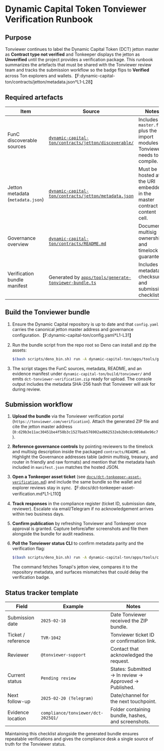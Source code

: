 # Dynamic Capital Token Tonviewer Verification Runbook

## Purpose

Tonviewer continues to label the Dynamic Capital Token (DCT) jetton master as
**Contract type not verified** and Tonkeeper displays the jetton as
**Unverified** until the project provides a verification package. This runbook
summarizes the artefacts that must be shared with the Tonviewer review team and
tracks the submission workflow so the badge flips to **Verified** across Ton
explorers and
wallets.【F:dynamic-capital-ton/contracts/jetton/metadata.json†L1-L28】

## Required artefacts

| Item                              | Source                                                                                                                      | Notes                                                                    |
| --------------------------------- | --------------------------------------------------------------------------------------------------------------------------- | ------------------------------------------------------------------------ |
| FunC discoverable sources         | [`dynamic-capital-ton/contracts/jetton/discoverable/`](../../dynamic-capital-ton/contracts/jetton/discoverable/)            | Includes `master.fc` plus the import modules Tonviewer needs to compile. |
| Jetton metadata (`metadata.json`) | [`dynamic-capital-ton/contracts/jetton/metadata.json`](../../dynamic-capital-ton/contracts/jetton/metadata.json)            | Must be hosted at the URI embedded in the master contract content cell.  |
| Governance overview               | [`dynamic-capital-ton/contracts/README.md`](../../dynamic-capital-ton/contracts/README.md)                                  | Documents multisig ownership and timelock guarantees.                    |
| Verification bundle manifest      | Generated by [`apps/tools/generate-tonviewer-bundle.ts`](../../dynamic-capital-ton/apps/tools/generate-tonviewer-bundle.ts) | Includes metadata checksum and submission checklist.                     |

## Build the Tonviewer bundle

1. Ensure the Dynamic Capital repository is up to date and that `config.yaml`
   carries the canonical jetton master address and governance
   configuration.【F:dynamic-capital-ton/config.yaml†L1-L31】
2. Run the bundle script from the repo root so Deno can install and zip the
   assets:

   ```bash
   $(bash scripts/deno_bin.sh) run -A dynamic-capital-ton/apps/tools/generate-tonviewer-bundle.ts
   ```

3. The script stages the FunC sources, metadata, README, and an evidence
   manifest under `dynamic-capital-ton/build/tonviewer/` and emits
   `dct-tonviewer-verification.zip` ready for upload. The console output
   includes the metadata SHA-256 hash that Tonviewer will ask for during review.

## Submission workflow

1. **Upload the bundle** via the Tonviewer verification portal
   (`https://tonviewer.com/verification`). Attach the generated ZIP file and
   cite the jetton master address
   (`0:d29b3e11ac30451be4f58b3c1527bab576902ad662532eb2b0c8c6098a0e96c7`).
2. **Reference governance controls** by pointing reviewers to the timelock and
   multisig description inside the packaged `contracts/README.md`. Highlight the
   Governance addresses table (admin multisig, treasury, and router in friendly
   and raw formats) and mention that the metadata hash included in
   `manifest.json` matches the hosted JSON.
3. **Open a Tonkeeper asset ticket** (see
   [`docs/dct-tonkeeper-asset-verification.md`](../dct-tonkeeper-asset-verification.md))
   and include the same bundle so the wallet and explorer reviews stay in
   sync.【F:docs/dct-tonkeeper-asset-verification.md†L1-L110】
4. **Track responses** in the compliance register (ticket ID, submission date,
   reviewer). Escalate via email/Telegram if no acknowledgement arrives within
   two business days.
5. **Confirm publication** by refreshing Tonviewer and Tonkeeper once approval
   is granted. Capture before/after screenshots and file them alongside the
   bundle for audit readiness.
6. **Poll the Tonviewer status CLI** to confirm metadata parity and the
   verification flag:

   ```bash
   $(bash scripts/deno_bin.sh) run -A dynamic-capital-ton/apps/tools/check-tonviewer-status.ts
   ```

   The command fetches Tonapi's jetton view, compares it to the repository
   metadata, and surfaces mismatches that could delay the verification badge.

## Status tracker template

| Field              | Example                            | Notes                                                 |
| ------------------ | ---------------------------------- | ----------------------------------------------------- |
| Submission date    | `2025-02-18`                       | Date Tonviewer received the ZIP bundle.               |
| Ticket / reference | `TVR-1042`                         | Tonviewer ticket ID or confirmation link.             |
| Reviewer           | `@tonviewer-support`               | Contact that acknowledged the request.                |
| Current status     | `Pending review`                   | States: Submitted → In review → Approved → Published. |
| Next follow-up     | `2025-02-20 (Telegram)`            | Date/channel for the next touchpoint.                 |
| Evidence location  | `compliance/tonviewer/dct-2025Q1/` | Folder containing bundle, hashes, and screenshots.    |

Maintaining this checklist alongside the generated bundle ensures repeatable
verifications and gives the compliance desk a single source of truth for the
Tonviewer status.

